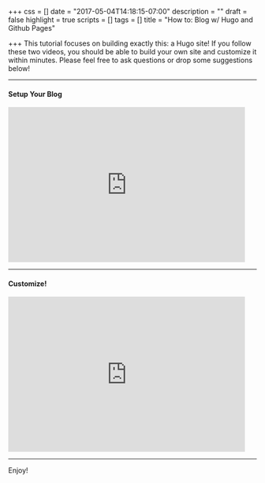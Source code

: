 +++
css = []
date = "2017-05-04T14:18:15-07:00"
description = ""
draft = false
highlight = true
scripts = []
tags = []
title = "How to: Blog w/ Hugo and Github Pages"

+++
This tutorial focuses on building exactly this: a Hugo site! If you follow these two videos,
you should be able to build your own site and customize it within minutes. Please feel free
to ask questions or drop some suggestions below!

<hr>
<h4 id="setup">Setup Your Blog</h4>

<iframe width="480" height="315" src="https://www.youtube.com/embed/oUjk6wpJn7I" frameborder="0" allowfullscreen></iframe>

<hr>
<h4 id="setup">Customize!</h4>

<iframe width="480" height="315" src="https://www.youtube.com/embed/4W9sVoVYMLo" frameborder="0" allowfullscreen></iframe>

<hr>
Enjoy!
